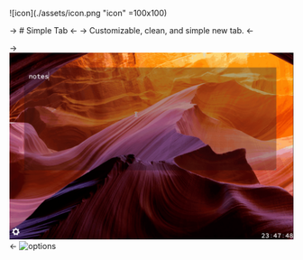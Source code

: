 ![icon](./assets/icon.png "icon" =100x100)

-> # Simple Tab <-
-> Customizable, clean, and simple new tab. <-

-> ![notes](./assets/notes-demo.gif "notes demo") <-
![options](./assets/options-demo.gif "options demo")
